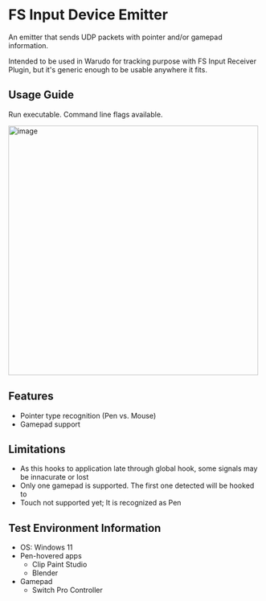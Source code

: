 # FS Input Device Emitter
An emitter that sends UDP packets with pointer and/or gamepad information.

Intended to be used in Warudo for tracking purpose with FS Input Receiver Plugin, but it's generic enough to be usable anywhere it fits.

## Usage Guide
Run executable. Command line flags available.

<img width="497" alt="image" src="https://github.com/flamestream/input-device-emitter/assets/1697502/ba135670-e9c6-4321-a49f-cd1db9aec3c5">

## Features
* Pointer type recognition (Pen vs. Mouse)
* Gamepad support

## Limitations
* As this hooks to application late through global hook, some signals may be innacurate or lost 
* Only one gamepad is supported. The first one detected will be hooked to
* Touch not supported yet; It is recognized as Pen

## Test Environment Information
* OS: Windows 11
* Pen-hovered apps
  * Clip Paint Studio
  * Blender
* Gamepad
  * Switch Pro Controller
